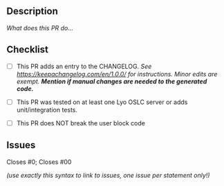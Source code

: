 ## Description

_What does this PR do..._

## Checklist

- [ ] This PR adds an entry to the CHANGELOG. _See https://keepachangelog.com/en/1.0.0/ for instructions. Minor edits are exempt. **Mention if manual changes are needed to the generated code.**_
- [ ] This PR was tested on at least one Lyo OSLC server or adds unit/integration tests.
- [ ] This PR does NOT break the user block code


## Issues

Closes #0; Closes #00

_(use exactly this syntax to link to issues, one issue per statement only!)_
